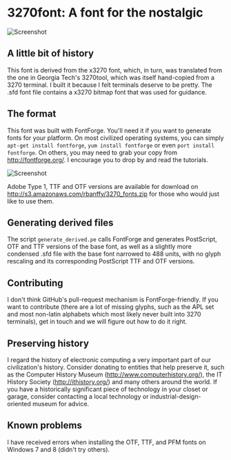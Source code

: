 3270font: A font for the nostalgic
==================================

![Screenshot](https://raw.github.com/wiki/rbanffy/3270font/emacs.png)

A little bit of history
-----------------------

This font is derived from the x3270 font, which, in turn, was translated
from the one in Georgia Tech's 3270tool, which was itself hand-copied
from a 3270 terminal. I built it because I felt terminals deserve to be
pretty. The .sfd font file contains a x3270 bitmap font that was used
for guidance.

The format
----------

This font was built with FontForge. You'll need it if you want to
generate fonts for your platform. On most civilized operating systems,
you can simply `apt-get install fontforge`, `yum install fontforge` or
even `port install fontforge`. On others, you may need to grab your copy
from http://fontforge.org/. I encourage you to drop by and read the
tutorials.

![Screenshot](https://raw.github.com/wiki/rbanffy/3270font/powerline.png)

Adobe Type 1, TTF and OTF versions are available for download on
http://s3.amazonaws.com/rbanffy/3270_fonts.zip for those who would just
like to use them.

Generating derived files
---------------------

The script `generate_derived.pe` calls FontForge and generates
PostScript, OTF and TTF versions of the base font, as well as a slightly
more condensed .sfd file with the base font narrowed to 488 units, with
no glyph rescaling and its corresponding PostScript TTF and OTF
versions.

Contributing
------------

I don't think GitHub's pull-request mechanism is FontForge-friendly. If
you want to contribute (there are a lot of missing glyphs, such as the
APL set and most non-latin alphabets which most likely never built into
3270 terminals), get in touch and we will figure out how to do it right.

Preserving history
------------------

I regard the history of electronic computing a very important part of
our civilization's history. Consider donating to entities that help
preserve it, such as the Computer History Museum
(http://www.computerhistory.org/), the IT History Society
(http://ithistory.org/) and many others around the world. If you have a
historically significant piece of technology in your closet or garage,
consider contacting a local technology or industrial-design-oriented
museum for advice.

Known problems
--------------

I have received errors when installing the OTF, TTF, and PFM fonts on
Windows 7 and 8 (didn't try others).
